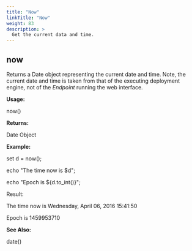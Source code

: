 ```yaml
---
title: "Now"
linkTitle: "Now"
weight: 83
description: >
  Get the current data and time. 
---
```




## now

Returns a Date object representing the current date and time. Note, the current date and time is taken from that of the executing deployment engine, not of the _Endpoint_ running the web interface.

**Usage:**

now()

**Returns:**

Date Object

**Example:**

set d = now();

echo "The time now is $d";

echo "Epoch is ${d.to\_int()}";

Result:

The time now is Wednesday, April 06, 2016 15:41:50

Epoch is 1459953710

**See Also:**

date()
